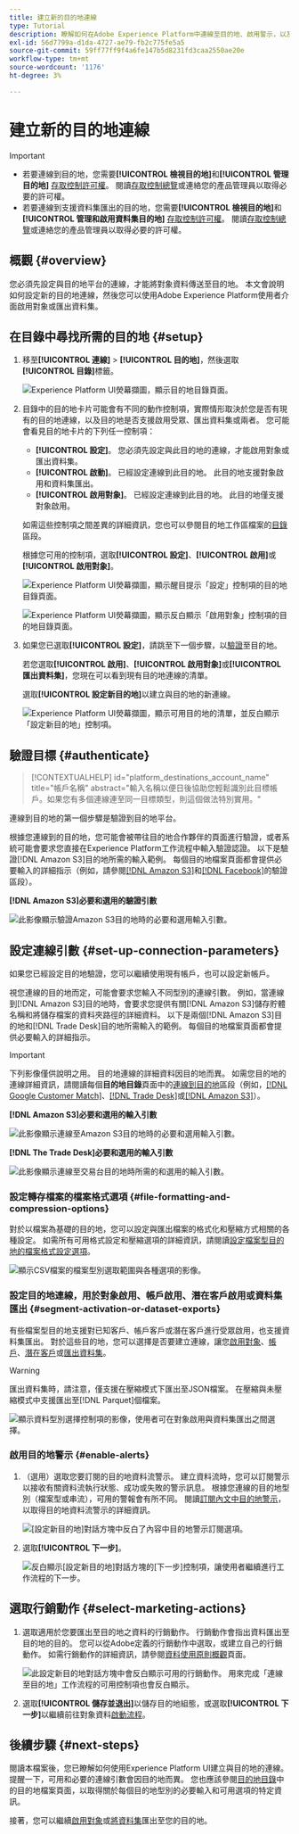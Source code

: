 ```yaml
---
title: 建立新的目的地連線
type: Tutorial
description: 瞭解如何在Adobe Experience Platform中連線至目的地、啟用警示，以及為已連線的目的地設定行銷動作。
exl-id: 56d7799a-d1da-4727-ae79-fb2c775fe5a5
source-git-commit: 59ff77ff9f4a6fe147b5d8231fd3caa2550ae20e
workflow-type: tm+mt
source-wordcount: '1176'
ht-degree: 3%

---
```


# 建立新的目的地連線

>[!IMPORTANT]
> 
>* 若要連線到目的地，您需要&#x200B;**[!UICONTROL 檢視目的地]**&#x200B;和&#x200B;**[!UICONTROL 管理目的地]** [存取控制許可權](/help/access-control/home.md#permissions)。 閱讀[存取控制總覽](/help/access-control/ui/overview.md)或連絡您的產品管理員以取得必要的許可權。
>* 若要連線到支援資料集匯出的目的地，您需要&#x200B;**[!UICONTROL 檢視目的地]**&#x200B;和&#x200B;**[!UICONTROL 管理和啟用資料集目的地]** [存取控制許可權](/help/access-control/home.md#permissions)。 閱讀[存取控制總覽](/help/access-control/ui/overview.md)或連絡您的產品管理員以取得必要的許可權。

## 概觀 {#overview}

您必須先設定與目的地平台的連線，才能將對象資料傳送至目的地。 本文會說明如何設定新的目的地連線，然後您可以使用Adobe Experience Platform使用者介面啟用對象或匯出資料集。

## 在目錄中尋找所需的目的地 {#setup}

1. 移至&#x200B;**[!UICONTROL 連線]** > **[!UICONTROL 目的地]**，然後選取&#x200B;**[!UICONTROL 目錄]**&#x200B;標籤。

   ![Experience Platform UI熒幕擷圖，顯示目的地目錄頁面。](../assets/ui/connect-destinations/catalog.png)

2. 目錄中的目的地卡片可能會有不同的動作控制項，實際情形取決於您是否有現有的目的地連線，以及目的地是否支援啟用受眾、匯出資料集或兩者。 您可能會看見目的地卡片的下列任一控制項：

   * **[!UICONTROL 設定]**。 您必須先設定與此目的地的連線，才能啟用對象或匯出資料集。
   * **[!UICONTROL 啟動]**。 已經設定連線到此目的地。 此目的地支援對象啟用和資料集匯出。
   * **[!UICONTROL 啟用對象]**。 已經設定連線到此目的地。 此目的地僅支援對象啟用。

   如需這些控制項之間差異的詳細資訊，您也可以參閱目的地工作區檔案的[目錄](../ui/destinations-workspace.md#catalog)區段。

   根據您可用的控制項，選取&#x200B;**[!UICONTROL 設定]**、**[!UICONTROL 啟用]**&#x200B;或&#x200B;**[!UICONTROL 啟用對象]**。

   ![Experience Platform UI熒幕擷圖，顯示醒目提示「設定」控制項的目的地目錄頁面。](../assets/ui/connect-destinations/set-up.png)

   ![Experience Platform UI熒幕擷圖，顯示反白顯示「啟用對象」控制項的目的地目錄頁面。](../assets/ui/connect-destinations/activate-segments.png)

3. 如果您已選取&#x200B;**[!UICONTROL 設定]**，請跳至下一個步驟，以[驗證](#authenticate)至目的地。

   若您選取&#x200B;**[!UICONTROL 啟用]**、**[!UICONTROL 啟用對象]**&#x200B;或&#x200B;**[!UICONTROL 匯出資料集]**，您現在可以看到現有目的地連線的清單。

   選取&#x200B;**[!UICONTROL 設定新目的地]**&#x200B;以建立與目的地的新連線。

   ![Experience Platform UI熒幕擷圖，顯示可用目的地的清單，並反白顯示「設定新目的地」控制項。](../assets/ui/connect-destinations/configure-new-destination.png)

## 驗證目標 {#authenticate}

>[!CONTEXTUALHELP]
>id="platform_destinations_account_name"
>title="帳戶名稱"
>abstract="輸入名稱以便日後協助您輕鬆識別此目標帳戶。如果您有多個連線連至同一目標類型，則這個做法特別實用。"

連線到目的地的第一個步驟是驗證到目的地平台。

根據您連線到的目的地，您可能會被帶往目的地合作夥伴的頁面進行驗證，或者系統可能會要求您直接在Experience Platform工作流程中輸入驗證認證。 以下是驗證[!DNL Amazon S3]目的地所需的輸入範例。 每個目的地檔案頁面都會提供必要輸入的詳細指示（例如，請參閱[[!DNL Amazon S3]](/help/destinations/catalog/cloud-storage/amazon-s3.md#authenticate)和[[!DNL Facebook]](/help/destinations/catalog/social/facebook.md#authenticate)的驗證區段）。

**[!DNL Amazon S3]必要和選用的驗證引數**

![此影像顯示驗證Amazon S3目的地時的必要和選用輸入引數。](../assets/ui/connect-destinations/authenticate-amazon-s3-example.png)

## 設定連線引數 {#set-up-connection-parameters}

如果您已經設定目的地驗證，您可以繼續使用現有帳戶，也可以設定新帳戶。

視您連線的目的地而定，可能會要求您輸入不同型別的連線引數。 例如，當連線到[!DNL Amazon S3]目的地時，會要求您提供有關[!DNL Amazon S3]儲存貯體名稱和將儲存檔案的資料夾路徑的詳細資料。 以下是兩個[!DNL Amazon S3]目的地和[!DNL Trade Desk]目的地所需輸入的範例。 每個目的地檔案頁面都會提供必要輸入的詳細指示。

>[!IMPORTANT]
>
>下列影像僅供說明之用。 目的地連線的詳細資料因目的地而異。 如需您目的地的連線詳細資訊，請閱讀每個&#x200B;**目的地目錄**&#x200B;頁面中的[連線到目的地](../catalog/overview.md)區段（例如，[[!DNL Google Customer Match]](../catalog/advertising/google-customer-match.md#connect)、[[!DNL Trade Desk]](/help/destinations/catalog/advertising/tradedesk.md#connect)或[[!DNL Amazon S3]](/help/destinations/catalog/cloud-storage/amazon-s3.md#destination-details)）。

**[!DNL Amazon S3]必要和選用的輸入引數**

![此影像顯示連線至Amazon S3目的地時的必要和選用輸入引數。](../assets/ui/connect-destinations/connect-destination-amazons3-example.png)

**[!DNL The Trade Desk]必要和選用的輸入引數**

![此影像顯示連線至交易台目的地時所需的和選用的輸入引數。](../assets/ui/connect-destinations/connect-destination-trade-desk-example.png)

### 設定轉存檔案的檔案格式選項 {#file-formatting-and-compression-options}

對於以檔案為基礎的目的地，您可以設定與匯出檔案的格式化和壓縮方式相關的各種設定。 如需所有可用格式設定和壓縮選項的詳細資訊，請閱讀[設定檔案型目的地的檔案格式設定選項](/help/destinations/ui/batch-destinations-file-formatting-options.md)。

![顯示CSV檔案的檔案型別選取範圍與各種選項的影像。](/help/destinations/assets/ui/connect-destinations/file-formatting-options.png)

### 設定目的地連線，用於對象啟用、帳戶啟用、潛在客戶啟用或資料集匯出 {#segment-activation-or-dataset-exports}

有些檔案型目的地支援對已知客戶、帳戶客戶或潛在客戶進行受眾啟用，也支援資料集匯出。 對於這些目的地，您可以選擇是否要建立連線，讓您[啟用對象](/help/destinations/ui/activate-batch-profile-destinations.md)、[帳戶](/help/destinations/ui/activate-account-audiences.md)、[潛在客戶](/help/destinations/ui/activate-prospect-audiences.md)或[匯出資料集](/help/destinations/ui/export-datasets.md)。

>[!WARNING]
>
>匯出資料集時，請注意，僅支援在壓縮模式下匯出至JSON檔案。 在壓縮與未壓縮模式中支援匯出至[!DNL Parquet]個檔案。

![顯示資料型別選擇控制項的影像，使用者可在對象啟用與資料集匯出之間選擇。](/help/destinations/assets/ui/connect-destinations/data-type-selection.png)

### 啟用目的地警示 {#enable-alerts}

1. （選用）選取您要訂閱的目的地資料流警示。 建立資料流時，您可以訂閱警示以接收有關資料流執行狀態、成功或失敗的警示訊息。 根據您連線的目的地型別（檔案型或串流），可用的警報會有所不同。 閱讀[訂閱內文中目的地警示](alerts.md)，以取得目的地資料流警示的詳細資訊。

   ![[設定新目的地]對話方塊中反白了內容中目的地警示訂閱選項。](../assets/ui/connect-destinations/subscribe-to-alerts.png)

2. 選取&#x200B;**[!UICONTROL 下一步]**。

   ![反白顯示[設定新目的地]對話方塊的[下一步]控制項，讓使用者繼續進行工作流程的下一步。](../assets/ui/connect-destinations/next.png)

## 選取行銷動作 {#select-marketing-actions}

1. 選取適用於您要匯出至目的地之資料的行銷動作。 行銷動作會指出資料匯出至目的地的目的。 您可以從Adobe定義的行銷動作中選取，或建立自己的行銷動作。 如需行銷動作的詳細資訊，請參閱[資料使用原則概觀](../../data-governance/policies/overview.md)頁面。

   ![此設定新目的地對話方塊中會反白顯示可用的行銷動作。 用來完成「連線至目的地」工作流程的可用控制項也會反白顯示。](../assets/ui/connect-destinations/governance.png)

2. 選取&#x200B;**[!UICONTROL 儲存並退出]**&#x200B;以儲存目的地組態，或選取&#x200B;**[!UICONTROL 下一步]**&#x200B;以繼續前往對象資料[啟動流程](activation-overview.md)。

## 後續步驟 {#next-steps}

閱讀本檔案後，您已瞭解如何使用Experience Platform UI建立與目的地的連線。 提醒一下，可用和必要的連線引數會因目的地而異。 您也應該參閱[目的地目錄](/help/destinations/catalog/overview.md)中的目的地檔案頁面，以取得關於每個目的地型別的必要輸入和可用選項的特定資訊。

接著，您可以繼續[啟用對象](/help/destinations/ui/activation-overview.md)或[將資料集](/help/destinations/ui/export-datasets.md)匯出至您的目的地。